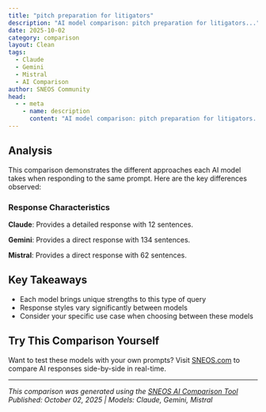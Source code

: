 ```yaml
---
title: "pitch preparation for litigators"
description: "AI model comparison: pitch preparation for litigators..."
date: 2025-10-02
category: comparison
layout: Clean
tags:
  - Claude
  - Gemini
  - Mistral
  - AI Comparison
author: SNEOS Community
head:
  - - meta
    - name: description
      content: "AI model comparison: pitch preparation for litigators..."
---
```


<ChatComparison
  title="pitch preparation for litigators"
  prompt="pitch preparation for litigators"
  :responses='{
    "Claude": "# Pitch Preparation for Litigators: A Strategic Framework\n\n## I. Understanding Your Audience\n\n### Internal Stakeholders\n- **Partners/Senior Associates**: Focus on case strategy, resource allocation, precedent value\n- **Clients**: Emphasize practical outcomes, risk mitigation, cost-benefit analysis\n- **Case Teams**: Highlight tactical approaches, evidence strengths, procedural advantages\n\n### External Audiences\n- **Judges**: Present clear legal arguments, relevant precedents, factual foundations\n- **Juries**: Craft compelling narratives, relatable analogies, emotional resonance\n- **Opposing Counsel**: Demonstrate preparation depth, negotiation leverage\n\n## II. Core Elements of Legal Pitches\n\n### Case Theory Development\n- **Central Narrative**: One clear, compelling story that explains your client\u0027s position\n- **Legal Hook**: The key legal principle or precedent that anchors your argument\n- **Factual Foundation**: Critical facts that support your theory\n- **Weakness Acknowledgment**: Proactive addressing of case vulnerabilities\n\n### Persuasive Structure\n1. **Opening Hook**: Capture attention with stakes, injustice, or compelling question\n2. **Roadmap**: Clear preview of arguments and desired outcome\n3. **Evidence Hierarchy**: Strongest points first, supporting details following\n4. **Anticipate Counterarguments**: Address weaknesses before opposition raises them\n5. **Call to Action**: Specific, measurable relief sought\n\n## III. Preparation Strategies\n\n### Research and Analysis\n- **Case Law Deep Dive**: Beyond basic research\u2014find distinguishable precedents\n- **Factual Investigation**: Timeline development, witness credibility assessment\n- **Procedural Positioning**: Strategic timing, venue considerations, discovery leverage\n- **Opponent Analysis**: Track record, typical strategies, settlement patterns\n\n### Message Development\n- **Three-Point Rule**: Maximum three key arguments for retention\n- **Analogies and Examples**: Complex legal concepts made accessible\n- **Visual Aids**: Charts, timelines, demonstratives for clarity\n- **Sound Bites**: Memorable phrases that encapsulate key points\n\n## IV. Delivery Techniques\n\n### Courtroom Presentations\n- **Conversational Tone**: Avoid lecture mode; engage as dialogue\n- **Eye Contact**: Connect with decision-makers\n- **Strategic Pausing**: Allow important points to resonate\n- **Question Preparation**: Anticipate and practice responses to likely inquiries\n\n### Client Presentations\n- **Business Language**: Legal concepts translated to business impact\n- **Risk Assessment**: Clear probability discussions, not just best/worst case\n- **Timeline Clarity**: Realistic expectations for process and outcomes\n- **Cost Transparency**: Budget implications and alternative approaches\n\n## V. Common Pitfalls to Avoid\n\n### Content Errors\n- **Over-arguing**: Too many points dilute strongest arguments\n- **Jargon Overload**: Accessibility over legal sophistication\n- **Fact Disputes**: Distinguish between disputed and undisputed facts\n- **Precedent Mischaracterization**: Ensure accurate case representations\n\n### Delivery Mistakes\n- **Reading Scripts**: Conversational delivery over formal recitation\n- **Defensive Positioning**: Confidence without arrogance\n- **Time Mismanagement**: Respect audience time constraints\n- **Inadequate Practice**: Rehearse until natural, not perfect\n\n## VI. Specialized Pitch Contexts\n\n### Settlement Negotiations\n- **BATNA Clarity**: Best alternative to negotiated agreement\n- **Value Proposition**: Why settlement serves all parties\n- **Leverage Demonstration**: Strength without inflammatory rhetoric\n- **Creative Solutions**: Beyond monetary settlements\n\n### Motion Practice\n- **Procedural Precision**: Technical accuracy with compelling reasoning\n- **Standard Application**: Clear legal standard identification and application\n- **Policy Arguments**: Why ruling serves broader legal principles\n- **Practical Impact**: Real-world consequences of potential rulings\n\n### Trial Arguments\n- **Story Arc**: Beginning, middle, end with clear protagonist/antagonist\n- **Evidence Integration**: Seamless weaving of testimony, documents, exhibits\n- **Credibility Assessment**: Witness reliability and bias discussion\n- **Damages Clarity**: Specific, calculable harm and appropriate remedies\n\n## VII. Practice and Refinement\n\n### Mock Presentations\n- **Diverse Audiences**: Test with various experience levels\n- **Hostile Questions**: Practice with aggressive questioners\n- **Time Variations**: Prepare 2-minute, 10-minute, and 30-minute versions\n- **Recording Review**: Identify verbal tics, pacing issues, clarity problems\n\n### Continuous Improvement",
    "Gemini": "Okay, let\u0027s break down pitch preparation for litigators.  Whether you\u0027re pitching to a prospective client, pitching a strategy to a partner, or pitching a settlement to opposing counsel, the principles are similar: **Preparation is King/Queen**.\n\n**I. Understanding the Audience and Goal:**\n\n*   **Who are you pitching to?**\n    *   **Prospective Client:** What are their biggest concerns? What\u0027s their risk tolerance? What is their budget? Are they sophisticated or do they need things explained in plain English? What are their priorities (e.g., speed, cost-effectiveness, best possible outcome regardless of cost)?\n    *   **Partner/Senior Attorney:** What are their priorities for the firm? What are their known preferences for strategy and tactics?  What\u0027s their appetite for risk? What are their likely objections?\n    *   **Opposing Counsel:** What are their client\u0027s priorities and pressure points? What\u0027s their track record? What are their weaknesses?  What\u0027s the judge\u0027s (or arbitrator\u0027s) temperament and likely perspective?\n*   **What\u0027s the *precise* goal of your pitch?**\n    *   **Prospective Client:** To be hired.  To secure funding.  To get them to sign the retainer agreement *today*.\n    *   **Partner/Senior Attorney:** To get approval for a specific strategy.  To get resources allocated to a case.  To gain support for a motion.\n    *   **Opposing Counsel:** To settle the case. To get a concession. To test their resolve.\n*   **Tailor your message accordingly.** A pitch to a nervous individual requires a different approach than a pitch to an aggressive one. Focus on the *other party\u0027s* needs and concerns.\n\n**II. Mastering the Facts and the Law:**\n\n*   **Know the case inside and out.** This is non-negotiable. You need to be able to answer any question about the facts, the evidence, and the applicable law.\n*   **Identify key weaknesses and strengths.** Don\u0027t gloss over weaknesses. Acknowledge them and explain how you plan to address them.  Highlight strengths and their strategic importance.\n*   **Research the Judge/Arbitrator (if applicable).**  Understand their rulings in similar cases, their known biases, and their preferred style of advocacy.\n*   **Research Opposing Counsel (if applicable).** Understand their style, their tendencies, their weaknesses.\n\n**III. Crafting a Compelling Narrative:**\n\n*   **Start with the \u0022Why.\u0022**  Why should your audience care?  What\u0027s at stake?  Frame the issue in a way that resonates with their values, goals, and concerns.\n*   **Tell a story.**  People connect with stories, not just facts and legal arguments. Use the facts to create a clear, concise, and engaging narrative. Humanize the client/situation.\n*   **Structure your pitch logically.**\n    *   **For clients:** (1) Understand their pain points. (2) Explain the legal issue. (3) Present your proposed strategy. (4) Discuss the potential outcomes (both positive and negative). (5) Outline the fees and costs. (6) Answer their questions.\n    *   **For partners:** (1) Briefly summarize the case status. (2) Outline the strategic decision to be made. (3) Present your proposed solution and its rationale. (4) Address potential risks and objections. (5)  Ask for approval.\n    *   **For opposing counsel:** (1) Briefly restate the current situation from your client\u0027s perspective. (2) Highlight weaknesses in their case or strengths in yours. (3) Present your settlement proposal. (4) Explain the consequences of failing to settle.\n*   **Use visuals (sparingly and effectively).** Charts, graphs, timelines, key documents, or images can help illustrate your points and keep your audience engaged. But don\u0027t overwhelm them with too much information.  Make sure they are clean and easy to read.\n*   **Less is often more.** Avoid jargon and legal technicalities unless absolutely necessary. Keep your presentation concise and focused on the key takeaways.\n\n**IV. Preparing for Questions and Objections:**\n\n*   **Anticipate every possible question.**  Brainstorm with colleagues to identify potential weaknesses in your argument or areas where your audience might have concerns.\n*   **Prepare clear, concise answers.**  Don\u0027t waffle or get defensive. Be confident and direct.\n*   **Be honest and transparent.**  If you don\u0027t know the answer to a question, admit it and offer to find out.\n*   **Practice your responses out loud.**  This will help you refine your delivery and ensure that you can articulate your thoughts clearly under pressure.\n*   **Listen actively and address concerns directly.** Acknowledge the validity of objections, even if you disagree with them.\n\n**V. Delivery and Presentation Skills:**\n\n*   **Project confidence and credibility.**  Even if you\u0027re nervous, try to maintain a calm and composed demeanor.\n*   **Speak clearly and concisely.**  Vary your tone and pace to keep your audience engaged.\n*   **Maintain eye contact and use body language effectively.**  Show that you\u0027re interested in what your audience has to say.\n*   **Be enthusiastic about your case.**  Your passion will be contagious.\n*   **Practice, practice, practice!**  Rehearse your pitch in front of a mirror, with colleagues, or even on video. The more you practice, the more comfortable and confident you\u0027ll become.\n*   **Dress appropriately.**  This shows respect for your audience and demonstrates that you take the pitch seriously.\n\n**VI. Specific Considerations for Different Pitch Types:**\n\n*   **Client Pitches:** Focus on building trust and rapport.  Emphasize your experience, your understanding of their situation, and your commitment to achieving their goals. Discuss potential fees and costs transparently.  Have a clear call to action (e.g., \u0022Sign the retainer agreement today\u0022).  Provide references or testimonials.\n*   **Partner/Senior Attorney Pitches:** Be concise and data-driven.  Show that you\u0027ve thoroughly analyzed the situation and considered all the options.  Address potential risks and objections proactively.  Be prepared to defend your recommendations with solid reasoning.\n*   **Settlement Pitches:** Be persuasive and strategic.  Highlight the weaknesses in the opposing party\u0027s case and the strengths in your own.  Clearly articulate the benefits of settling and the risks of proceeding to trial. Be prepared to negotiate.\n\n**VII. Post-Pitch Follow Up:**\n\n*   **Send a thank-you note.** This shows your appreciation for their time and consideration.\n*   **Reinforce key points.** Briefly reiterate the main points of your pitch and address any remaining concerns.\n*   **Provide any requested information.**  If you promised to provide additional information, do so promptly.\n*   **Follow up regularly.**  Don\u0027t be afraid to follow up to check on the status of your pitch and answer any further questions.\n\n**Key Takeaways:**\n\n*   **Preparation is the foundation for a successful pitch.**\n*   **Understand your audience and tailor your message accordingly.**\n*   **Craft a compelling narrative that resonates with their needs and concerns.**\n*   **Practice your delivery and be prepared to answer questions and objections.**\n*   **Follow up after the pitch to reinforce your message and close the deal.**\n\nBy following these guidelines, you can significantly increase your chances of delivering a successful pitch and achieving your desired outcome. Good luck!\n",
    "Mistral": "Preparing a pitch for litigators involves crafting a compelling narrative that showcases your skills, experience, and unique value proposition. Here\u2019s a step-by-step guide to help you prepare an effective pitch:\n\n### 1. **Understand Your Audience**\n   - **Identify the Client**: Know who you are pitching to\u2014whether it\u2019s a corporate client, an individual, or a legal department.\n   - **Research Their Needs**: Understand their legal issues, industry, and any specific challenges they face.\n\n### 2. **Highlight Your Expertise**\n   - **Specialization**: Clearly state your areas of expertise (e.g., commercial litigation, intellectual property, employment law).\n   - **Experience**: Mention significant cases you\u2019ve handled, outcomes achieved, and any notable clients you\u2019ve represented.\n   - **Credentials**: Include relevant degrees, certifications, and any awards or recognitions.\n\n### 3. **Demonstrate Your Value Proposition**\n   - **Unique Selling Points**: Explain what sets you apart from other litigators (e.g., innovative strategies, cost-effective solutions, personalized service).\n   - **Success Stories**: Share case studies or anecdotes that illustrate your effectiveness and results.\n\n### 4. **Showcase Your Team**\n   - **Team Strength**: If applicable, introduce your team and highlight their strengths and experience.\n   - **Collaboration**: Emphasize how your team works together to provide comprehensive legal support.\n\n### 5. **Address Client Concerns**\n   - **Cost**: Be transparent about your fee structure and any flexible billing options.\n   - **Communication**: Assure the client of regular updates and clear communication throughout the litigation process.\n   - **Confidentiality**: Reiterate your commitment to maintaining confidentiality and protecting sensitive information.\n\n### 6. **Provide a Clear Plan**\n   - **Strategy**: Outline your approach to handling the case, including initial steps, potential challenges, and how you plan to address them.\n   - **Timeline**: Give a rough timeline for the litigation process, including key milestones.\n\n### 7. **Build Rapport**\n   - **Personal Touch**: Show genuine interest in the client\u2019s situation and goals.\n   - **Empathy**: Demonstrate understanding and empathy for the client\u2019s concerns and challenges.\n\n### 8. **Prepare for Questions**\n   - **Anticipate Questions**: Think about potential questions the client might have and prepare thoughtful responses.\n   - **Follow-Up**: Offer to provide additional information or follow-up materials after the pitch.\n\n### 9. **Practice Your Delivery**\n   - **Rehearse**: Practice your pitch multiple times to ensure smooth delivery.\n   - **Feedback**: Get feedback from colleagues or mentors to refine your pitch.\n\n### 10. **Follow-Up**\n   - **Thank You Note**: Send a thank-you note or email after the pitch to express your appreciation for the opportunity.\n   - **Next Steps**: Clearly outline the next steps and any follow-up actions you will take.\n\n### Sample Pitch Outline\n\n1. **Introduction**\n   - Greeting and brief self-introduction.\n   - Acknowledge the client\u2019s situation and needs.\n\n2. **Expertise and Experience**\n   - Overview of your specialization and relevant experience.\n   - Highlight key cases and outcomes.\n\n3. **Value Proposition**\n   - Unique selling points and success stories.\n   - How you address client concerns (cost, communication, confidentiality).\n\n4. **Team Introduction**\n   - Briefly introduce your team and their strengths.\n   - Emphasize team collaboration.\n\n5. **Strategy and Plan**\n   - Outline your approach and timeline.\n   - Address potential challenges and solutions.\n\n6. **Building Rapport**\n   - Show empathy and understanding.\n   - Personalize the pitch to the client\u2019s situation.\n\n7. **Q\u0026A**\n   - Open the floor for questions.\n   - Provide thoughtful responses.\n\n8. **Closing**\n   - Summarize key points.\n   - Thank the client and outline next steps.\n\nBy following these steps, you can create a compelling pitch that effectively communicates your value as a litigator and builds trust with potential clients."
  }'
  published-date="00:34"
/>

## Analysis

This comparison demonstrates the different approaches each AI model takes when responding to the same prompt. Here are the key differences observed:

### Response Characteristics

**Claude**: Provides a detailed response with 12 sentences. 

**Gemini**: Provides a direct response with 134 sentences. 

**Mistral**: Provides a direct response with 62 sentences. 

## Key Takeaways

- Each model brings unique strengths to this type of query
- Response styles vary significantly between models
- Consider your specific use case when choosing between these models

## Try This Comparison Yourself

Want to test these models with your own prompts? Visit [SNEOS.com](https://sneos.com) to compare AI responses side-by-side in real-time.

---

*This comparison was generated using the [SNEOS AI Comparison Tool](https://sneos.com)*
*Published: October 02, 2025 | Models: Claude, Gemini, Mistral*
